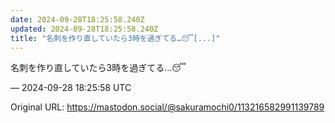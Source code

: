 ```yaml
---
date: 2024-09-28T18:25:58.240Z
updated: 2024-09-28T18:25:58.240Z
title: "名刺を作り直していたら3時を過ぎてる…😴[...]"
---
```


<p>名刺を作り直していたら3時を過ぎてる…😴</p>

&mdash; 2024-09-28 18:25:58 UTC

Original URL: https://mastodon.social/@sakuramochi0/113216582991139789

